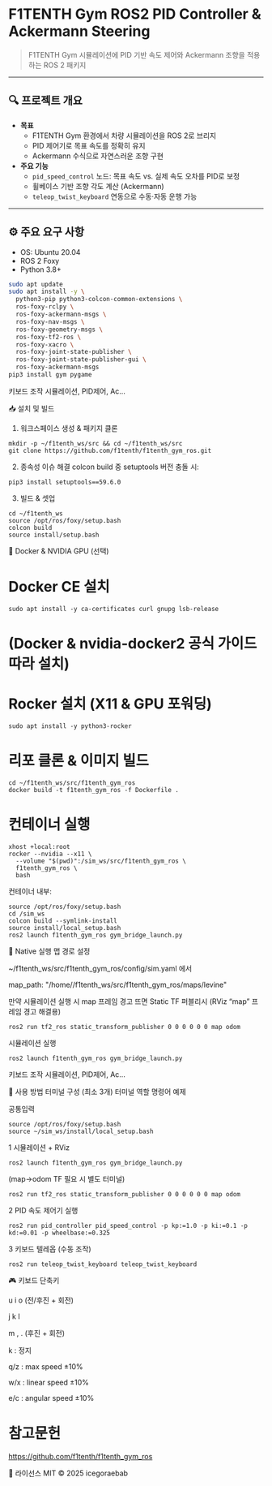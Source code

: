 # F1TENTH Gym ROS2 PID Controller & Ackermann Steering

> F1TENTH Gym 시뮬레이션에 PID 기반 속도 제어와 Ackermann 조향을 적용하는 ROS 2 패키지

---

## 🔍 프로젝트 개요

- **목표**  
  - F1TENTH Gym 환경에서 차량 시뮬레이션을 ROS 2로 브리지  
  - PID 제어기로 목표 속도를 정확히 유지  
  - Ackermann 수식으로 자연스러운 조향 구현  
- **주요 기능**  
  - `pid_speed_control` 노드: 목표 속도 vs. 실제 속도 오차를 PID로 보정  
  - 휠베이스 기반 조향 각도 계산 (Ackermann)  
  - `teleop_twist_keyboard` 연동으로 수동·자동 운행 가능  

---

## ⚙️ 주요 요구 사항

- OS: Ubuntu 20.04  
- ROS 2 Foxy  
- Python 3.8+  

```bash
sudo apt update
sudo apt install -y \
  python3-pip python3-colcon-common-extensions \
  ros-foxy-rclpy \
  ros-foxy-ackermann-msgs \
  ros-foxy-nav-msgs \
  ros-foxy-geometry-msgs \
  ros-foxy-tf2-ros \
  ros-foxy-xacro \
  ros-foxy-joint-state-publisher \
  ros-foxy-joint-state-publisher-gui \
  ros-foxy-ackermann-msgs
pip3 install gym pygame
```
키보드 조작 시뮬레이션, PID제어, Ac…

📥 설치 및 빌드
1. 워크스페이스 생성 & 패키지 클론
```
mkdir -p ~/f1tenth_ws/src && cd ~/f1tenth_ws/src
git clone https://github.com/f1tenth/f1tenth_gym_ros.git
```

2. 종속성 이슈 해결
colcon build 중 setuptools 버전 충돌 시:

```
pip3 install setuptools==59.6.0
```

3. 빌드 & 셋업
```
cd ~/f1tenth_ws
source /opt/ros/foxy/setup.bash
colcon build
source install/setup.bash
```

🐳 Docker & NVIDIA GPU (선택)
# Docker CE 설치
```
sudo apt install -y ca-certificates curl gnupg lsb-release
```
# (Docker & nvidia-docker2 공식 가이드 따라 설치)

# Rocker 설치 (X11 & GPU 포워딩)
```
sudo apt install -y python3-rocker
```
# 리포 클론 & 이미지 빌드
```
cd ~/f1tenth_ws/src/f1tenth_gym_ros
docker build -t f1tenth_gym_ros -f Dockerfile .
```
# 컨테이너 실행
```
xhost +local:root
rocker --nvidia --x11 \
  --volume "$(pwd)":/sim_ws/src/f1tenth_gym_ros \
  f1tenth_gym_ros \
  bash
```
컨테이너 내부:
```
source /opt/ros/foxy/setup.bash
cd /sim_ws
colcon build --symlink-install
source install/local_setup.bash
ros2 launch f1tenth_gym_ros gym_bridge_launch.py
```
🏃 Native 실행
맵 경로 설정

~/f1tenth_ws/src/f1tenth_gym_ros/config/sim.yaml 에서


map_path: "/home/<user>/f1tenth_ws/src/f1tenth_gym_ros/maps/levine"


만약 시뮬레이션 실행 시 map 프레임 경고 뜨면
Static TF 퍼블리시 (RViz “map” 프레임 경고 해결용)
```
ros2 run tf2_ros static_transform_publisher 0 0 0 0 0 0 map odom
```

시뮬레이션 실행
```
ros2 launch f1tenth_gym_ros gym_bridge_launch.py
```
키보드 조작 시뮬레이션, PID제어, Ac…

🚀 사용 방법
터미널 구성 (최소 3개)
터미널	역할	명령어 예제


공통입력
```
source /opt/ros/foxy/setup.bash
source ~/sim_ws/install/local_setup.bash
```


1	시뮬레이션 + RViz	
```
ros2 launch f1tenth_gym_ros gym_bridge_launch.py
```
(map→odom TF 필요 시 별도 터미널)	
```
ros2 run tf2_ros static_transform_publisher 0 0 0 0 0 0 map odom
```
2	PID 속도 제어기 실행	
```
ros2 run pid_controller pid_speed_control -p kp:=1.0 -p ki:=0.1 -p kd:=0.01 -p wheelbase:=0.325
```
3	키보드 텔레옵 (수동 조작)	
```
ros2 run teleop_twist_keyboard teleop_twist_keyboard
```


🎮 키보드 단축키

   u    i    o        (전/후진 + 회전)
   
   j    k    l
   
   m    ,    .        (후진 + 회전)
   
k : 정지

q/z : max speed ±10%

w/x : linear speed ±10%

e/c : angular speed ±10%



# 참고문헌 

https://github.com/f1tenth/f1tenth_gym_ros

📄 라이선스
MIT © 2025 icegoraebab
